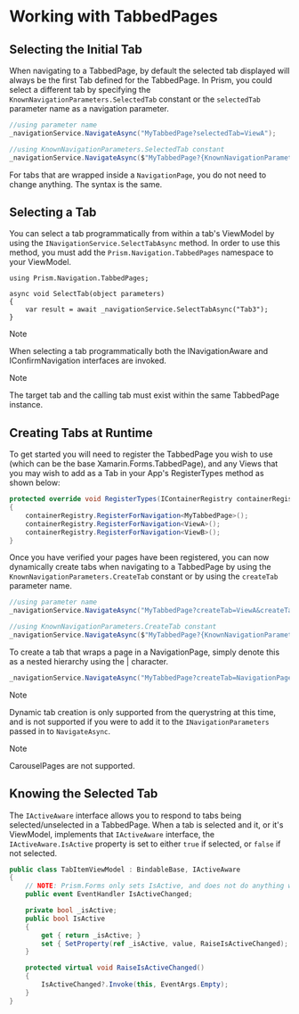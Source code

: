 # Working with TabbedPages

## Selecting the Initial Tab
When navigating to a TabbedPage, by default the selected tab displayed will always be the first Tab defined for the TabbedPage. In Prism, you could select a different tab by specifying the `KnownNavigationParameters.SelectedTab` constant or the `selectedTab` parameter name as a navigation parameter.

```cs
//using parameter name
_navigationService.NavigateAsync("MyTabbedPage?selectedTab=ViewA");

//using KnownNavigationParameters.SelectedTab constant
_navigationService.NavigateAsync($"MyTabbedPage?{KnownNavigationParameters.SelectedTab}=ViewA");
```

For tabs that are wrapped inside a `NavigationPage`, you do not need to change anything. The syntax is the same.

## Selecting a Tab
You can select a tab programmatically from within a tab's ViewModel by using the `INavigationService.SelectTabAsync` method. In order to use this method, you must add the `Prism.Navigation.TabbedPages` namespace to your ViewModel.

```
using Prism.Navigation.TabbedPages;
```

```
async void SelectTab(object parameters)
{
    var result = await _navigationService.SelectTabAsync("Tab3");    
}
```

> [!NOTE]
> When selecting a tab programmatically both the INavigationAware and IConfirmNavigation interfaces are invoked.

> [!NOTE]
> The target tab and the calling tab must exist within the same TabbedPage instance.

## Creating Tabs at Runtime
To get started you will need to register the TabbedPage you wish to use (which can be the base Xamarin.Forms.TabbedPage), and any Views that you may wish to add as a Tab in your App's RegisterTypes method as shown below:

```cs
protected override void RegisterTypes(IContainerRegistry containerRegistry)
{
    containerRegistry.RegisterForNavigation<MyTabbedPage>();
    containerRegistry.RegisterForNavigation<ViewA>();
    containerRegistry.RegisterForNavigation<ViewB>();
}
```
Once you have verified your pages have been registered, you can now dynamically create tabs when navigating to a TabbedPage by using the `KnownNavigationParameters.CreateTab` constant or by using the `createTab` parameter name.

```cs
//using parameter name
_navigationService.NavigateAsync("MyTabbedPage?createTab=ViewA&createTab=ViewB");

//using KnownNavigationParameters.CreateTab constant
_navigationService.NavigateAsync($"MyTabbedPage?{KnownNavigationParameters.CreateTab}=ViewA&{KnownNavigationParameters.CreateTab}=ViewB");
```

To create a tab that wraps a page in a NavigationPage, simply denote this as a nested hierarchy using the | character.

```cs
_navigationService.NavigateAsync("MyTabbedPage?createTab=NavigationPage|ViewA");
```

> [!NOTE]
> Dynamic tab creation is only supported from the querystring at this time, and is not supported if you were to add it to the `INavigationParameters` passed in to `NavigateAsync`.

> [!NOTE]
> CarouselPages are not supported.

## Knowing the Selected Tab
The `IActiveAware` interface allows you to respond to tabs being selected/unselected in a TabbedPage. When a tab is selected and it, or it's ViewModel, implements that `IActiveAware` interface, the `IActiveAware.IsActive` property is set to either `true` if selected, or `false` if not selected.

```cs
public class TabItemViewModel : BindableBase, IActiveAware
{
    // NOTE: Prism.Forms only sets IsActive, and does not do anything with the event.
    public event EventHandler IsActiveChanged;

    private bool _isActive;
    public bool IsActive
    {
        get { return _isActive; }
        set { SetProperty(ref _isActive, value, RaiseIsActiveChanged); }
    }

    protected virtual void RaiseIsActiveChanged()
    {
        IsActiveChanged?.Invoke(this, EventArgs.Empty);
    }
}
```
